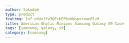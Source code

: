 ```yaml
---
author: tokodab
type: product
featimg: 1n7_oXUnJfv3QFcbEPkvKWspxrvwe6lz0
title: American Ghotic Minions Samsung Galaxy S9 Case
tags: [samsung, galaxy, s9]
category: [samsung]
---
```

